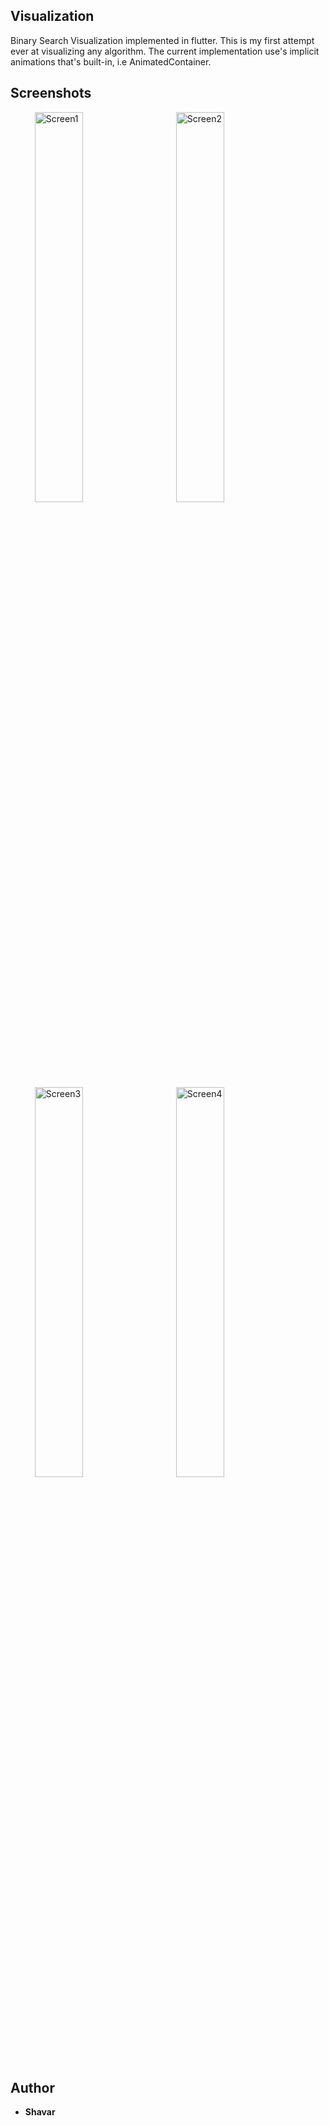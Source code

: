 ## Visualization

Binary Search Visualization implemented in flutter.
This is my first attempt ever at visualizing any algorithm.
The current implementation use's implicit animations that's built-in, i.e AnimatedContainer.

## Screenshots
<ul>
  <img src="https://github.com/JAtoms/binarySearch_visualization/blob/main/screenshot/Screenshots%20(1).jpg" width="40%" alt="Screen1" hspace="15">
  <img src="https://github.com/JAtoms/binarySearch_visualization/blob/main/screenshot/Screenshots%20(2).jpg" width="40%" alt="Screen2" hspace="15">
  <img src="https://github.com/JAtoms/binarySearch_visualization/blob/main/screenshot/Screenshots%20(3).jpg" width="40%" alt="Screen3" hspace="15">
  <img src="https://github.com/JAtoms/binarySearch_visualization/blob/main/screenshot/Screenshots%20(5).jpg" width="40%" alt="Screen4" hspace="15">
</ul>

## Author

* **Shavar**
